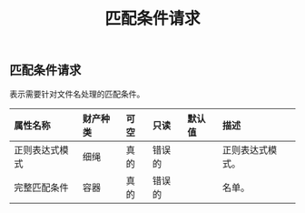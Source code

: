 ﻿---
title: 匹配条件请求
second_title: Aspose.Cells Cloud Documen
type: docs
url: /zh/specification/model/matchconditionrequest/
description: Aspose.Cells 云模型规范：MatchConditionRequest。轻松处理 Excel 和其他电子表格文档，具有打开、生成、编辑、拆分、合并、比较和转换等功能
kwords: Excel，Office，电子表格，云 REST API，MatchConditionRequest
weight: 50
---
## **匹配条件请求**

表示需要针对文件名处理的匹配条件。

|属性名称|财产种类|可空|只读|默认值|描述|
|:- |:- |:- |:- |:- |:- |
|正则表达式模式|细绳|真的|错误的||正则表达式模式。|
|完整匹配条件|容器|真的|错误的||名单。|

